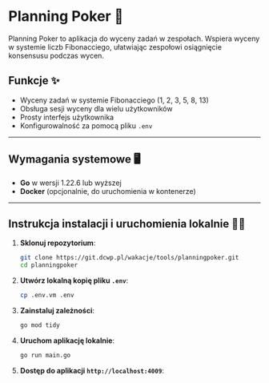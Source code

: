 # Planning Poker 🎴

Planning Poker to aplikacja do wyceny zadań w zespołach. Wspiera wyceny w systemie liczb Fibonacciego, ułatwiając zespołowi osiągnięcie konsensusu podczas wycen.

## Funkcje ✨

- Wyceny zadań w systemie Fibonacciego (1, 2, 3, 5, 8, 13)
- Obsługa sesji wyceny dla wielu użytkowników
- Prosty interfejs użytkownika
- Konfigurowalność za pomocą pliku `.env`

---

## Wymagania systemowe 🖥️

- **Go** w wersji 1.22.6 lub wyższej
- **Docker** (opcjonalnie, do uruchomienia w kontenerze)

---

## Instrukcja instalacji i uruchomienia lokalnie 🏃‍♂️

1. **Sklonuj repozytorium**:
   ```bash
   git clone https://git.dcwp.pl/wakacje/tools/planningpoker.git
   cd planningpoker
   ```
2. **Utwórz lokalną kopię pliku `.env`**:
   ```bash
   cp .env.vm .env
   ```
3. **Zainstaluj zależności**:
   ```bash
   go mod tidy
   ```
4. **Uruchom aplikację lokalnie**:
   ```bash
   go run main.go
   ```
5. **Dostęp do aplikacji `http://localhost:4009`**:

